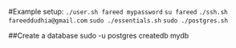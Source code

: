 #Example setup:
`./user.sh fareed mypassword`
`su fareed`
`./ssh.sh fareeddudhia@gmail.com`
`sudo ./essentials.sh`
`sudo ./postgres.sh`

##Create a database
sudo -u postgres createdb mydb
